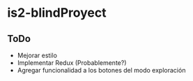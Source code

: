 # is2-blindProyect

## ToDo

- Mejorar estilo
- Implementar Redux (Probablemente?) 
- Agregar funcionalidad a los botones del modo exploración




